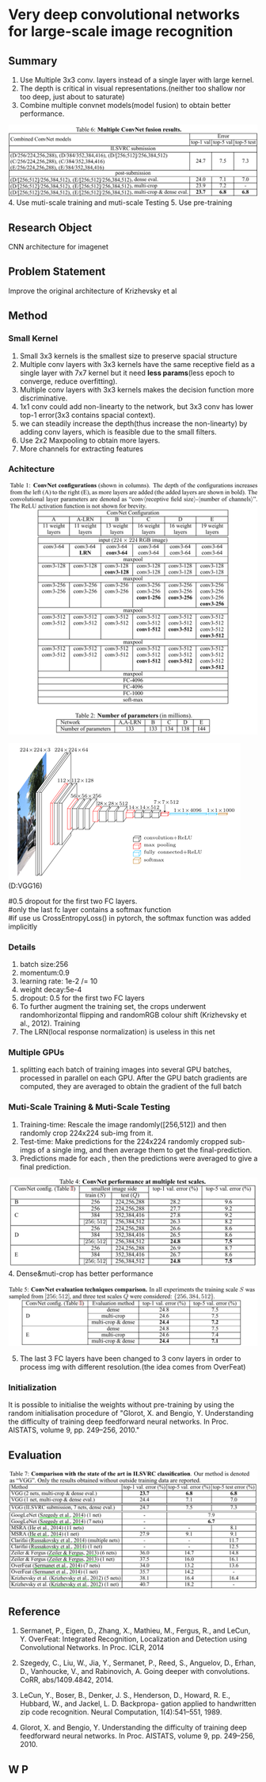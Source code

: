 # Very deep convolutional  networks for large-scale image recognition

## Summary

1. Use Multiple 3x3 conv. layers instead of a single layer with large kernel.
2. The depth is critical in visual representations.(neither too shallow nor too deep, just about to saturate)
3. Combine multiple convnet models(model fusion) to obtain better performance.

![](../res/multiple-model.png)
4. Use muti-scale training and muti-scale Testing
5. Use pre-training


## Research Object

CNN architecture for imagenet

## Problem Statement

Improve the original architecture of Krizhevsky et al

## Method

### Small Kernel 

1. Small 3x3 kernels is the smallest size to preserve spacial structure
2. Multiple conv layers with 3x3 kernels have the same receptive field as a single layer with 7x7 kernel but it need **less params**(less epoch to converge, reduce overfitting).
3. Multiple conv layers with 3x3 kernels makes the decision function more discriminative.
4. 1x1 conv could add non-linearty to the network, but 3x3 conv has lower top-1 error(3x3 contains spacial context).
5. we can steadily increase the depth(thus increase the non-linearty) by adding conv layers, which is feasible due to the small filters.
6. Use 2x2 Maxpooling to obtain more layers.
7. More channels for extracting features


### Achitecture

![](../res/VGG.png)

![](../res/VGGa.jpg)(D:VGG16)

\#0.5 dropout for the first two FC layers.  
\#only the last fc layer contains a softmax function     
\#if use us CrossEntropyLoss() in pytorch, the softmax function was added implicitly

### Details

1. batch size:256 
2. momentum:0.9
3. learning rate: 1e-2 /= 10
4. weight decay:5e-4
5. dropout: 0.5 for the first two FC layers
6. To further augment the training set, the crops underwent randomhorizontal flipping and randomRGB colour shift (Krizhevsky et al., 2012). Training
7. The LRN(local response normalization) is useless in this net

### Multiple GPUs

1. splitting each batch of training images into several GPU batches, processed in parallel on each GPU. After the GPU batch gradients are computed, they are averaged to obtain the gradient of the full batch

### Muti-Scale Training & Muti-Scale Testing

1. Training-time: Rescale the image randomly([256,512]) and then randomly crop 224x224 sub-img from it.
2. Test-time: Make predictions for the 224x224 randomly cropped sub-imgs of a single img, and then average them to get the final-prediction.
3. Predictions made for each , then the predictions were averaged to give a final prediction.

![](../res/Mutitt.png)
4. Dense&muti-crop has better performance

![](../res/cropdense.png)

5. The last 3 FC layers have been changed to 3 conv layers in order to process img with different resolution.(the idea comes from OverFeat)

### Initialization

It is possible to initialise the weights without pre-training by using the random initialisation procedure of "Glorot, X. and Bengio, Y. Understanding the difficulty of training deep feedforward neural networks. In Proc. AISTATS, volume 9, pp. 249–256, 2010."


## Evaluation

![](../res/VGGcom.png)

## Reference 

1. Sermanet, P., Eigen, D., Zhang, X., Mathieu, M., Fergus, R., and LeCun, Y. OverFeat: Integrated Recognition, Localization and Detection using Convolutional Networks. In Proc. ICLR, 2014

2. Szegedy, C., Liu, W., Jia, Y., Sermanet, P., Reed, S., Anguelov, D., Erhan, D., Vanhoucke, V., and Rabinovich, A. Going deeper with convolutions. CoRR, abs/1409.4842, 2014.

3. LeCun, Y., Boser, B., Denker, J. S., Henderson, D., Howard, R. E., Hubbard, W., and Jackel, L. D. Backpropa- gation applied to handwritten zip code recognition. Neural Computation, 1(4):541–551, 1989.

4. Glorot, X. and Bengio, Y. Understanding the difficulty of training deep feedforward neural networks. In Proc. AISTATS, volume 9, pp. 249–256, 2010.

## W P